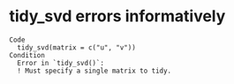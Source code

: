 # tidy_svd errors informatively

    Code
      tidy_svd(matrix = c("u", "v"))
    Condition
      Error in `tidy_svd()`:
      ! Must specify a single matrix to tidy.

